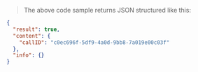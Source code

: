 > The above code sample returns JSON structured like this:

```json
{
  "result": true,
  "content": {
    "callID": "c0ec696f-5df9-4a0d-9bb8-7a019e00c03f"
  },
  "info": {}
}
```